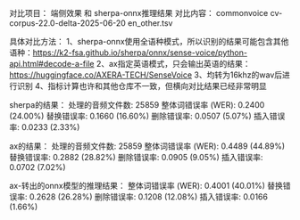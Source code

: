 对比项目：
端侧效果 和 sherpa-onnx推理结果
对比内容：
commonvoice cv-corpus-22.0-delta-2025-06-20 en_other.tsv

具体对比方法：
1、sherpa-onnx使用全语种模式，所以识别的结果可能包含其他语种：https://k2-fsa.github.io/sherpa/onnx/sense-voice/python-api.html#decode-a-file
2、ax指定英语模式，只会输出英语的结果：https://huggingface.co/AXERA-TECH/SenseVoice
3、均转为16khz的wav后进行识别
4、指标计算也许和其他仓库不一致，但横向对比结果已经非常明显


sherpa的结果：
处理的音频文件数: 25859
整体词错误率 (WER): 0.2400 (24.00%)
  替换错误率: 0.1660 (16.60%)
  删除错误率: 0.0507 (5.07%)
  插入错误率: 0.0233 (2.33%)

ax的结果：
处理的音频文件数: 25859
整体词错误率 (WER): 0.4489 (44.89%)
  替换错误率: 0.2882 (28.82%)
  删除错误率: 0.0905 (9.05%)
  插入错误率: 0.0702 (7.02%)


ax-转出的onnx模型的推理结果：
整体词错误率 (WER): 0.4001 (40.01%)
  替换错误率: 0.2628 (26.28%)
  删除错误率: 0.1208 (12.08%)
  插入错误率: 0.0166 (1.66%)


